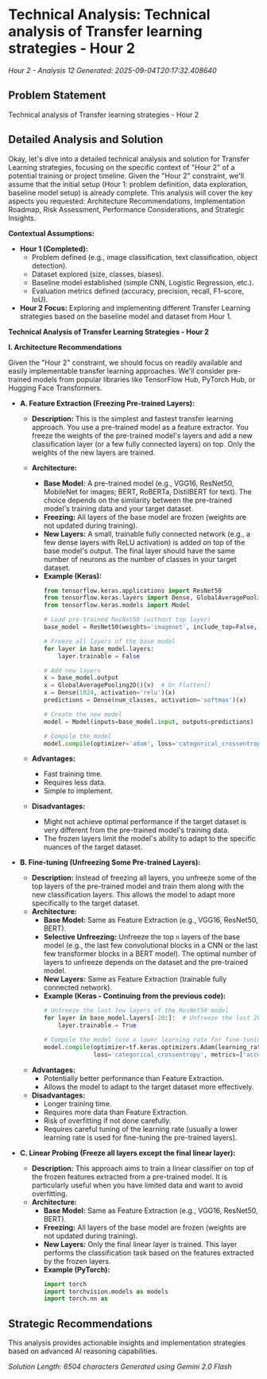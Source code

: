# Technical Analysis: Technical analysis of Transfer learning strategies - Hour 2
*Hour 2 - Analysis 12*
*Generated: 2025-09-04T20:17:32.408640*

## Problem Statement
Technical analysis of Transfer learning strategies - Hour 2

## Detailed Analysis and Solution
Okay, let's dive into a detailed technical analysis and solution for Transfer Learning strategies, focusing on the specific context of "Hour 2" of a potential training or project timeline.  Given the "Hour 2" constraint, we'll assume that the initial setup (Hour 1: problem definition, data exploration, baseline model setup) is already complete. This analysis will cover the key aspects you requested: Architecture Recommendations, Implementation Roadmap, Risk Assessment, Performance Considerations, and Strategic Insights.

**Contextual Assumptions:**

*   **Hour 1 (Completed):**
    *   Problem defined (e.g., image classification, text classification, object detection).
    *   Dataset explored (size, classes, biases).
    *   Baseline model established (simple CNN, Logistic Regression, etc.).
    *   Evaluation metrics defined (accuracy, precision, recall, F1-score, IoU).
*   **Hour 2 Focus:** Exploring and implementing different Transfer Learning strategies based on the baseline model and dataset from Hour 1.

**Technical Analysis of Transfer Learning Strategies - Hour 2**

**I. Architecture Recommendations**

Given the "Hour 2" constraint, we should focus on readily available and easily implementable transfer learning approaches.  We'll consider pre-trained models from popular libraries like TensorFlow Hub, PyTorch Hub, or Hugging Face Transformers.

*   **A. Feature Extraction (Freezing Pre-trained Layers):**

    *   **Description:**  This is the simplest and fastest transfer learning approach.  You use a pre-trained model as a feature extractor.  You freeze the weights of the pre-trained model's layers and add a new classification layer (or a few fully connected layers) on top.  Only the weights of the new layers are trained.
    *   **Architecture:**
        *   **Base Model:**  A pre-trained model (e.g., VGG16, ResNet50, MobileNet for images; BERT, RoBERTa, DistilBERT for text).  The choice depends on the similarity between the pre-trained model's training data and your target dataset.
        *   **Freezing:** All layers of the base model are frozen (weights are not updated during training).
        *   **New Layers:**  A small, trainable fully connected network (e.g., a few dense layers with ReLU activation) is added on top of the base model's output.  The final layer should have the same number of neurons as the number of classes in your target dataset.
        *   **Example (Keras):**
            ```python
            from tensorflow.keras.applications import ResNet50
            from tensorflow.keras.layers import Dense, GlobalAveragePooling2D
            from tensorflow.keras.models import Model

            # Load pre-trained ResNet50 (without top layer)
            base_model = ResNet50(weights='imagenet', include_top=False, input_shape=(224, 224, 3))

            # Freeze all layers of the base model
            for layer in base_model.layers:
                layer.trainable = False

            # Add new layers
            x = base_model.output
            x = GlobalAveragePooling2D()(x)  # Or Flatten()
            x = Dense(1024, activation='relu')(x)
            predictions = Dense(num_classes, activation='softmax')(x)

            # Create the new model
            model = Model(inputs=base_model.input, outputs=predictions)

            # Compile the model
            model.compile(optimizer='adam', loss='categorical_crossentropy', metrics=['accuracy'])
            ```

    *   **Advantages:**
        *   Fast training time.
        *   Requires less data.
        *   Simple to implement.
    *   **Disadvantages:**
        *   Might not achieve optimal performance if the target dataset is very different from the pre-trained model's training data.
        *   The frozen layers limit the model's ability to adapt to the specific nuances of the target dataset.

*   **B. Fine-tuning (Unfreezing Some Pre-trained Layers):**

    *   **Description:**  Instead of freezing all layers, you unfreeze some of the top layers of the pre-trained model and train them along with the new classification layers.  This allows the model to adapt more specifically to the target dataset.
    *   **Architecture:**
        *   **Base Model:** Same as Feature Extraction (e.g., VGG16, ResNet50, BERT).
        *   **Selective Unfreezing:** Unfreeze the top `n` layers of the base model (e.g., the last few convolutional blocks in a CNN or the last few transformer blocks in a BERT model).  The optimal number of layers to unfreeze depends on the dataset and the pre-trained model.
        *   **New Layers:**  Same as Feature Extraction (trainable fully connected network).
        *   **Example (Keras - Continuing from the previous code):**
            ```python
            # Unfreeze the last few layers of the ResNet50 model
            for layer in base_model.layers[-20:]:  # Unfreeze the last 20 layers
                layer.trainable = True

            # Compile the model (use a lower learning rate for fine-tuning)
            model.compile(optimizer=tf.keras.optimizers.Adam(learning_rate=0.0001),
                          loss='categorical_crossentropy', metrics=['accuracy'])
            ```
    *   **Advantages:**
        *   Potentially better performance than Feature Extraction.
        *   Allows the model to adapt to the target dataset more effectively.
    *   **Disadvantages:**
        *   Longer training time.
        *   Requires more data than Feature Extraction.
        *   Risk of overfitting if not done carefully.
        *   Requires careful tuning of the learning rate (usually a lower learning rate is used for fine-tuning the pre-trained layers).

*   **C. Linear Probing (Freeze all layers except the final linear layer):**
    *   **Description:** This approach aims to train a linear classifier on top of the frozen features extracted from a pre-trained model. It is particularly useful when you have limited data and want to avoid overfitting.
    *   **Architecture:**
        *   **Base Model:** Same as Feature Extraction (e.g., VGG16, ResNet50, BERT).
        *   **Freezing:** All layers of the base model are frozen (weights are not updated during training).
        *   **New Layers:**  Only the final linear layer is trained. This layer performs the classification task based on the features extracted by the frozen layers.
        *   **Example (PyTorch):**
            ```python
            import torch
            import torchvision.models as models
            import torch.nn as

## Strategic Recommendations
This analysis provides actionable insights and implementation strategies
based on advanced AI reasoning capabilities.

*Solution Length: 6504 characters*
*Generated using Gemini 2.0 Flash*
